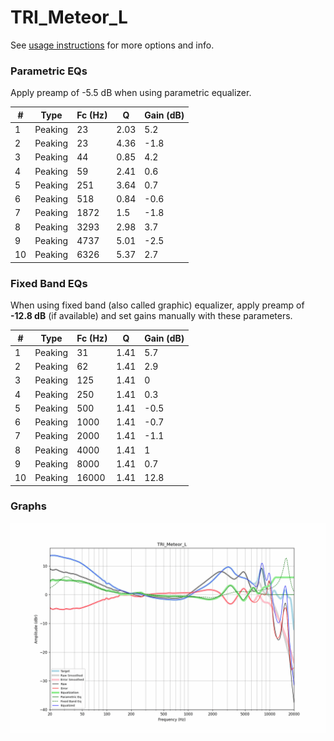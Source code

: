 # TRI_Meteor_L
See [usage instructions](https://github.com/jaakkopasanen/AutoEq#usage) for more options and info.

### Parametric EQs
Apply preamp of -5.5 dB when using parametric equalizer.

|   # | Type    |   Fc (Hz) |    Q |   Gain (dB) |
|-----|---------|-----------|------|-------------|
|   1 | Peaking |        23 | 2.03 |         5.2 |
|   2 | Peaking |        23 | 4.36 |        -1.8 |
|   3 | Peaking |        44 | 0.85 |         4.2 |
|   4 | Peaking |        59 | 2.41 |         0.6 |
|   5 | Peaking |       251 | 3.64 |         0.7 |
|   6 | Peaking |       518 | 0.84 |        -0.6 |
|   7 | Peaking |      1872 | 1.5  |        -1.8 |
|   8 | Peaking |      3293 | 2.98 |         3.7 |
|   9 | Peaking |      4737 | 5.01 |        -2.5 |
|  10 | Peaking |      6326 | 5.37 |         2.7 |

### Fixed Band EQs
When using fixed band (also called graphic) equalizer, apply preamp of **-12.8 dB** (if available) and set gains manually with these parameters.

|   # | Type    |   Fc (Hz) |    Q |   Gain (dB) |
|-----|---------|-----------|------|-------------|
|   1 | Peaking |        31 | 1.41 |         5.7 |
|   2 | Peaking |        62 | 1.41 |         2.9 |
|   3 | Peaking |       125 | 1.41 |         0   |
|   4 | Peaking |       250 | 1.41 |         0.3 |
|   5 | Peaking |       500 | 1.41 |        -0.5 |
|   6 | Peaking |      1000 | 1.41 |        -0.7 |
|   7 | Peaking |      2000 | 1.41 |        -1.1 |
|   8 | Peaking |      4000 | 1.41 |         1   |
|   9 | Peaking |      8000 | 1.41 |         0.7 |
|  10 | Peaking |     16000 | 1.41 |        12.8 |

### Graphs
![](./TRI_Meteor_L.png)
